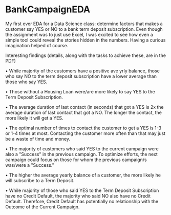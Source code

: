 # BankCampaignEDA
My first ever EDA for a Data Science class: determine factors that makes a customer say YES or NO to a bank term deposit subscription.
Even though the assignment was to just use Excel, I was excited to see how even a simple tool could reveal the stories hidden in the numbers. Having a curious imagination helped of course.

Interesting findings (details, along with the tasks to achieve these, are in the PDF)

• While majority of the customers have a positive ave yrly balance, those who say NO to the term deposit subscription have a lower average than those who say YES.

• Those without a Housing Loan were/are more likely to say YES to the Term Deposit Subscription.

• The average duration of last contact (in seconds) that got a YES is 2x the average duration of last contact that got a NO. The longer the contact, the more likely it will get a YES.

• The optimal number of times to contact the customer to get a YES is 1-3 or 1-4 times at most. Contacting the customer more often than that may just be a waste of time and money.

• The majority of customers who said YES to the current campaign were also a "Success" in the previous campaign. To optimize efforts,  the next campaign could focus on those for whom the previous campaign/s was/were a "Success."

• The higher the average yearly balance of a customer, the more likely he will subscribe to a Term Deposit.

• While majority of those who said YES to the Term Deposit Subscription have no Credit Default, the majority who said NO also have no Credit Default. Therefore, Credit Default has potentially no relationship with the Outcome of the Current Campaign.

